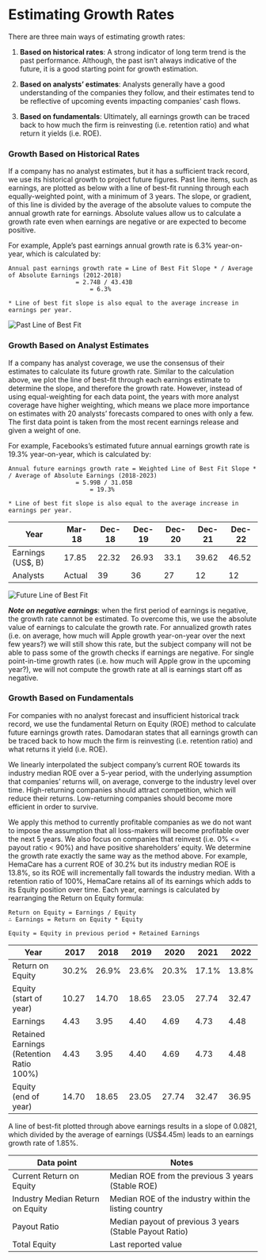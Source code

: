 # Estimating Growth Rates

There are three main ways of estimating growth rates:

1. **Based on historical rates**: A strong indicator of long term trend is the past performance. Although, the past isn’t always indicative of the future, it is a good starting point for growth estimation.

2. **Based on analysts’ estimates**: Analysts generally have a good understanding of the companies they follow, and their estimates tend to be reflective of upcoming events impacting companies’ cash flows.

3. **Based on fundamentals**:  Ultimately, all earnings growth can be traced back to how much the firm is reinvesting (i.e. retention ratio) and what return it yields (i.e. ROE).



### Growth Based on Historical Rates 

If a company has no analyst estimates, but it has a sufficient track record, we use its historical growth to project future figures. Past line items, such as earnings, are plotted as below with a line of best-fit running through each equally-weighted point, with a minimum of 3 years. The slope, or gradient, of this line is divided by the average of the absolute values to compute the annual growth rate for earnings. Absolute values allow us to calculate a growth rate even when earnings are negative or are expected to become positive.

For example, Apple’s past earnings annual growth rate is 6.3% year-on-year, which is calculated by:

```
Annual past earnings growth rate = Line of Best Fit Slope * / Average of Absolute Earnings (2012-2018)
				   = 2.74B / 43.43B
			     	   = 6.3%  
				   
* Line of best fit slope is also equal to the average increase in earnings per year.
```

![Past Line of Best Fit](https://simplywall.st/news/wp-content/uploads/2018/07/line-of-best-fit-past.png)




### Growth Based on Analyst Estimates

If a company has analyst coverage, we use the consensus of their estimates to calculate its future growth rate. Similar to the calculation above, we plot the line of best-fit through each earnings estimate to determine the slope, and therefore the growth rate. However, instead of using equal-weighting for each data point, the years with more analyst coverage have higher weighting, which means we place more importance on estimates with 20 analysts’ forecasts compared to ones with only a few. The first data point is taken from the most recent earnings release and given a weight of one.

For example, Facebooks’s estimated future annual earnings growth rate is 19.3% year-on-year, which is calculated by:

```
Annual future earnings growth rate = Weighted Line of Best Fit Slope * / Average of Absolute Earnings (2018-2023)
				   = 5.99B / 31.05B
			     	   = 19.3% 
				   
* Line of best fit slope is also equal to the average increase in earnings per year.
```
|Year              |Mar-18|Dec-18|Dec-19|Dec-20|Dec-21|Dec-22|
|------------------|------|------|------|------|------|------|
|Earnings (US$, B) |17.85 |22.32 |26.93 |33.1  |39.62 |46.52 |
|Analysts          |Actual|  39  |  36  |  27  |  12  |   12  |

![Future Line of Best Fit](https://simplywall.st/news/wp-content/uploads/2018/07/line-of-best-fit-future.png)

***Note on negative earnings***: when the first period of earnings is negative, the growth rate cannot be estimated. To overcome this, we use the absolute value of earnings to calculate the growth rate. For annualized growth rates (i.e. on average, how much will Apple growth year-on-year over the next few years?) we will still show this rate, but the subject company will not be able to pass some of the growth checks if earnings are negative. For single point-in-time growth rates (i.e. how much will Apple grow in the upcoming year?), we will not compute the growth rate at all is earnings start off as negative.




### Growth Based on Fundamentals

For companies with no analyst forecast and insufficient historical track record, we use the fundamental Return on Equity (ROE) method to calculate future earnings growth rates. Damodaran states that all earnings growth can be traced back to how much the firm is reinvesting (i.e. retention ratio) and what returns it yield (i.e. ROE).

We linearly interpolated the subject company’s current ROE towards its industry median ROE over a 5-year period, with the underlying assumption that companies’ returns will, on average, converge to the industry level over time. High-returning companies should attract competition, which will reduce their returns. Low-returning companies should become more efficient in order to survive.

We apply this method to currently profitable companies as we do not want to impose the assumption that all loss-makers will become profitable over the next 5 years. We also focus on companies that reinvest (i.e. 0% <= payout ratio < 90%) and have positive shareholders’ equity. We determine the growth rate exactly the same way as the method above.
For example, HemaCare has a current ROE of 30.2% but its industry median ROE is 13.8%, so its ROE will incrementally fall towards the industry median. With a retention ratio of 100%, HemaCare retains all of its earnings which adds to its Equity position over time. Each year, earnings is calculated by rearranging the Return on Equity formula:

```
Return on Equity = Earnings / Equity
∴ Earnings = Return on Equity * Equity

Equity = Equity in previous period + Retained Earnings
```
|Year                   | 2017 | 2018 | 2019 | 2020 | 2021 | 2022 |
|-----------------------|------|------|------|------|------|------|
|Return on Equity       |30.2% |26.9% |23.6% |20.3% |17.1% |13.8% |
|Equity (start of year) |10.27 |14.70 |18.65 |23.05 |27.74 |32.47 |
|Earnings               |4.43  |3.95  |4.40  |4.69  |4.73  |4.48  |
|Retained Earnings (Retention Ratio 100%)      |4.43  |3.95  |4.40  |4.69  |4.73  |4.48  |
|Equity (end of year)   |14.70 |18.65 |23.05 |27.74 |32.47 |36.95 |

A line of best-fit plotted through above earnings results in a slope of 0.0821, which divided by the average of earnings (US$4.45m) leads to an earnings growth rate of 1.85%.

|           Data point            |                          Notes                       |
|---------------------------------|------------------------------------------------------|
|Current Return on Equity         |Median ROE from the previous 3 years (Stable ROE)|
|Industry Median Return on Equity |Median ROE of the industry within the listing country |
|Payout Ratio                     |Median payout of previous 3 years (Stable Payout Ratio) |
|Total Equity                     |Last reported value                                   |


